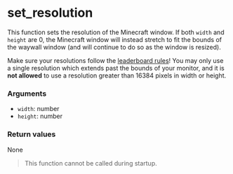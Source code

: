 # set_resolution

This function sets the resolution of the Minecraft window. If both `width` and
`height` are 0, the Minecraft window will instead stretch to fit the bounds of
the waywall window (and will continue to do so as the window is resized).

<div class="warning">

Make sure your resolutions follow the [leaderboard rules]! You may only use a
single resolution which extends past the bounds of your monitor, and it is **not
allowed** to use a resolution greater than 16384 pixels in width or height.

</div>

### Arguments

  - `width`: number
  - `height`: number

### Return values

None

> This function cannot be called during startup.

[leaderboard rules]: https://www.speedrun.com/mc?h=Any_Glitchless-random-seed-1.16&rules=game
